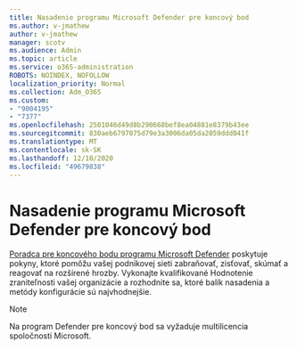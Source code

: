 ```yaml
---
title: Nasadenie programu Microsoft Defender pre koncový bod
ms.author: v-jmathew
author: v-jmathew
manager: scotv
ms.audience: Admin
ms.topic: article
ms.service: o365-administration
ROBOTS: NOINDEX, NOFOLLOW
localization_priority: Normal
ms.collection: Adm_O365
ms.custom:
- "9004195"
- "7377"
ms.openlocfilehash: 2501046d49d8b290668bef8ea04881e8379b43ee
ms.sourcegitcommit: 830aeb6797075d79e3a3006da05da2059ddd041f
ms.translationtype: MT
ms.contentlocale: sk-SK
ms.lasthandoff: 12/10/2020
ms.locfileid: "49679838"
---
```

# <a name="deploy-microsoft-defender-for-endpoint"></a>Nasadenie programu Microsoft Defender pre koncový bod

[Poradca pre koncového bodu programu Microsoft Defender](https://go.microsoft.com/fwlink/?linkid=2146241) poskytuje pokyny, ktoré pomôžu vašej podnikovej sieti zabraňovať, zisťovať, skúmať a reagovať na rozšírené hrozby. Vykonajte kvalifikované Hodnotenie zraniteľnosti vašej organizácie a rozhodnite sa, ktoré balík nasadenia a metódy konfigurácie sú najvhodnejšie.

> [!NOTE]
> Na program Defender pre koncový bod sa vyžaduje multilicencia spoločnosti Microsoft.
